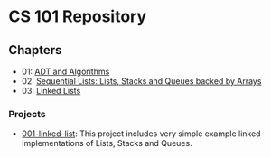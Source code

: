 # CS 101 Repository

## Chapters
* 01: [ADT and Algorithms](../01-adt-and-algorithms/README.md)
* 02: [Sequential Lists: Lists, Stacks and Queues backed by Arrays](../02-sequential-lists/README.md)
* 03: [Linked Lists](../03-linked-lists/README.md)

### Projects
* [001-linked-list](001-linked-list/README.md): This project includes very simple example linked implementations of Lists, Stacks and Queues.
